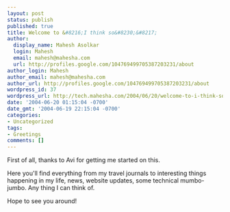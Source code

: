```yaml
---
layout: post
status: publish
published: true
title: Welcome to &#8216;I think so&#8230;&#8217;
author:
  display_name: Mahesh Asolkar
  login: Mahesh
  email: mahesh@mahesha.com
  url: http://profiles.google.com/104769499705387203231/about
author_login: Mahesh
author_email: mahesh@mahesha.com
author_url: http://profiles.google.com/104769499705387203231/about
wordpress_id: 37
wordpress_url: http://tech.mahesha.com/2004/06/20/welcome-to-i-think-so/
date: '2004-06-20 01:15:04 -0700'
date_gmt: '2004-06-19 22:15:04 -0700'
categories:
- Uncategorized
tags:
- Greetings
comments: []
---
```

<p>First of all, thanks to Avi for getting me started on this.</p>
<p>Here you'll find everything from my travel journals to interesting things happening in my life, news, website updates, some technical mumbo-jumbo. Any thing I can think of.</p>
<p>Hope to see you around!</p>

